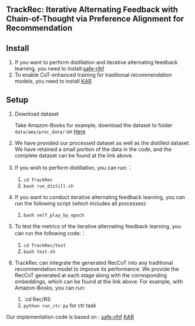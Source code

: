## TrackRec: Iterative Alternating Feedback with Chain-of-Thought via Preference Alignment for Recommendation

## Install
1. If you want to perform distillation and iterative alternating feedback learning, you need to install:[safe-rlhf]([https://github.com/YunjiaXi/Open-World-Knowledge-Augmented-Recommendation/tree/main](https://github.com/PKU-Alignment/safe-rlhf))
2. To enable CoT-enhanced training for traditional recommendation models, you need to install [KAR](https://github.com/YunjiaXi/Open-World-Knowledge-Augmented-Recommendation/tree/main)

## Setup

1. Download dataset
   
   Take Amazon-Books for example, download the dataset to folder `data/amz/proc_data/` on [Here]([https://drive.google.com/drive/folders/1OdL6JPq_UZUSCO3skAIX3NOxF81goB3F?usp=sharing](https://drive.google.com/drive/folders/1hZHRhdNC9espzom_ySpXH7EA78njZfci?usp=drive_link))

2. We have provided our processed dataset as well as the distilled dataset. We have retained a small portion of the data in the code, and the complete dataset can be found at the link above.

3. If you wish to perform distillation, you can run:：
   1. `cd TrackRec`
   2. `bash run_distill.sh`
   
5. If you want to conduct iterative alternating feedback learning, you can run the following script (which includes all processes):
   1. `bash self_play_by_epoch`

6. To test the metrics of the iterative alternating feedback learning, you can run the following code:：
   1. `cd TrackRec/test`
   2. `bash test.sh`

7. TrackRec can integrate the generated RecCoT into any traditional recommendation model to improve its performance. We provide the RecCoT generated at each stage along with the corresponding embeddings, which can be found at the link above.
   For example, with Amazon-Books, you can run:
   1. `cd Rec/RS
   2. `python run_ctr.py` for ctr task

Our implementation code is based on : 
[safe-rlhf]([https://github.com/YunjiaXi/Open-World-Knowledge-Augmented-Recommendation/tree/main](https://github.com/PKU-Alignment/safe-rlhf))
[KAR](https://github.com/YunjiaXi/Open-World-Knowledge-Augmented-Recommendation/tree/main)
